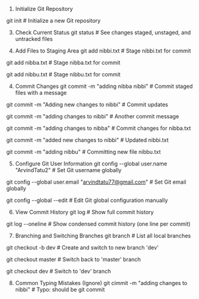 1. Initialize Git Repository
   
git init # Initialize a new Git repository

3. Check Current Status
git status # See changes staged, unstaged, and untracked files

4. Add Files to Staging Area
git add nibbi.txt # Stage nibbi.txt for commit

git add nibba.txt # Stage nibba.txt for commit

git add nibbu.txt # Stage nibbu.txt for commit

4. Commit Changes
git commit -m "adding nibba nibbi" # Commit staged files with a message

git commit -m "Adding new changes to nibbi" # Commit updates

git commit -m "adding changes to nibbi" # Another commit message

git commit -m "adding changes to nibba" # Commit changes for nibba.txt

git commit -m "added new changes to nibbi" # Updated nibbi.txt

git commit -m "adding nibbu" # Committing new file nibbu.txt

5. Configure Git User Information
git config --global user.name "ArvindTatu2" # Set Git username globally

git config --global user.email "arvindtatu77@gmail.com" # Set Git email globally

git config --global --edit # Edit Git global configuration manually

6. View Commit History
git log # Show full commit history

git log --oneline # Show condensed commit history (one line per commit)

7. Branching and Switching Branches
git branch # List all local branches

git checkout -b dev # Create and switch to new branch 'dev'

git checkout master # Switch back to 'master' branch

git checkout dev # Switch to 'dev' branch

8. Common Typing Mistakes (Ignore)
git cimmit -m "adding changes to nibbi" # Typo: should be git commit
